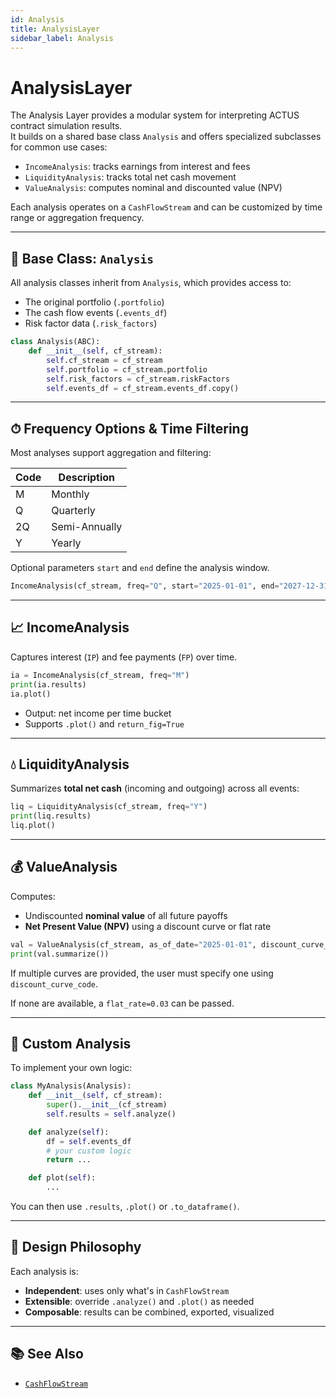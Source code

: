 ```yaml
---
id: Analysis
title: AnalysisLayer
sidebar_label: Analysis
---
```


# AnalysisLayer

The Analysis Layer provides a modular system for interpreting ACTUS contract simulation results.  
It builds on a shared base class `Analysis` and offers specialized subclasses for common use cases:

- `IncomeAnalysis`: tracks earnings from interest and fees
- `LiquidityAnalysis`: tracks total net cash movement
- `ValueAnalysis`: computes nominal and discounted value (NPV)

Each analysis operates on a `CashFlowStream` and can be customized by time range or aggregation frequency.

---

## 🧱 Base Class: `Analysis`

All analysis classes inherit from `Analysis`, which provides access to:

- The original portfolio (`.portfolio`)
- The cash flow events (`.events_df`)
- Risk factor data (`.risk_factors`)

```python
class Analysis(ABC):
    def __init__(self, cf_stream):
        self.cf_stream = cf_stream
        self.portfolio = cf_stream.portfolio
        self.risk_factors = cf_stream.riskFactors
        self.events_df = cf_stream.events_df.copy()
```

---

## ⏱ Frequency Options & Time Filtering

Most analyses support aggregation and filtering:

| Code | Description     |
|------|-----------------|
| M    | Monthly         |
| Q    | Quarterly       |
| 2Q   | Semi-Annually   |
| Y    | Yearly          |

Optional parameters `start` and `end` define the analysis window.

```python
IncomeAnalysis(cf_stream, freq="Q", start="2025-01-01", end="2027-12-31")
```

---

## 📈 IncomeAnalysis

Captures interest (`IP`) and fee payments (`FP`) over time.

```python
ia = IncomeAnalysis(cf_stream, freq="M")
print(ia.results)
ia.plot()
```

- Output: net income per time bucket
- Supports `.plot()` and `return_fig=True`

---

## 💧 LiquidityAnalysis

Summarizes **total net cash** (incoming and outgoing) across all events:

```python
liq = LiquidityAnalysis(cf_stream, freq="Y")
print(liq.results)
liq.plot()
```

---

## 💰 ValueAnalysis

Computes:

- Undiscounted **nominal value** of all future payoffs
- **Net Present Value (NPV)** using a discount curve or flat rate

```python
val = ValueAnalysis(cf_stream, as_of_date="2025-01-01", discount_curve_code="USD_DISCOUNT")
print(val.summarize())
```

If multiple curves are provided, the user must specify one using `discount_curve_code`.

If none are available, a `flat_rate=0.03` can be passed.

---

## 🔧 Custom Analysis

To implement your own logic:

```python
class MyAnalysis(Analysis):
    def __init__(self, cf_stream):
        super().__init__(cf_stream)
        self.results = self.analyze()

    def analyze(self):
        df = self.events_df
        # your custom logic
        return ...

    def plot(self):
        ...
```

You can then use `.results`, `.plot()` or `.to_dataframe()`.

---

## 🧠 Design Philosophy

Each analysis is:

- **Independent**: uses only what's in `CashFlowStream`
- **Extensible**: override `.analyze()` and `.plot()` as needed
- **Composable**: results can be combined, exported, visualized

---

## 📚 See Also

- [`CashFlowStream`](./CashFlowStream.md)
